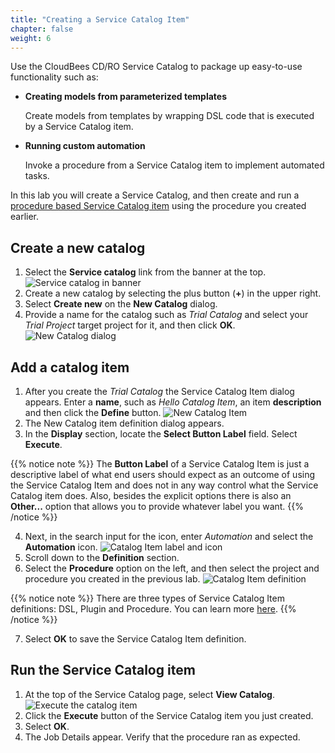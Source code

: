 ```yaml
---
title: "Creating a Service Catalog Item"
chapter: false
weight: 6
--- 
```


Use the CloudBees CD/RO Service Catalog to package up easy-to-use functionality such as:

- **Creating models from parameterized templates**

    Create models from templates by wrapping DSL code that is executed by a Service Catalog item.

- **Running custom automation**

    Invoke a procedure from a Service Catalog item to implement automated tasks.

In this lab you will create a Service Catalog, and then create and run a [procedure based Service Catalog item](https://docs.cloudbees.com/docs/cloudbees-cd/latest/self-service/#_procedure_based_catalog_items) using the procedure you created earlier.

## Create a new catalog

1. Select the **Service catalog** link from the banner at the top. ![Service catalog in banner](te-service-catalog-banner.png?width=50pc) 
2. Create a new catalog by selecting the plus button (**+**) in the upper right.
3. Select **Create new** on the **New Catalog** dialog.
4. Provide a name for the catalog such as *Trial Catalog* and select your *Trial Project* target project for it, and then click **OK**. ![New Catalog dialog](te-service-catalog-new-dialog.png?width=50pc) 

## Add a catalog item

1. After you create the *Trial Catalog* the Service Catalog Item dialog appears. Enter a **name**, such as *Hello Catalog Item*, an item **description** and then click the **Define** button. ![New Catalog Item](te-service-catalog-new-item.png?width=50pc)
2. The New Catalog item definition dialog appears.
3. In the **Display** section, locate the **Select Button Label** field. Select **Execute**.

{{% notice note %}}
The **Button Label** of a Service Catalog Item is just a descriptive label of what end users should expect as an outcome of using the Service Catalog Item and does not in any way control what the Service Catalog item does. Also, besides the explicit options there is also an **Other...** option that allows you to provide whatever label you want.
{{% /notice %}}

4. Next, in the search input for the icon, enter  *Automation* and select the **Automation** icon. ![Catalog Item label and icon](te-service-catalog-item-label-icon.png?width=50pc)
5. Scroll down to the **Definition** section.
6. Select the **Procedure** option on the left, and then select the project and procedure you created in the previous lab. ![Catalog Item definition](service-catalog-item-definition.png?width=50pc)

{{% notice note %}}
There are three types of Service Catalog Item definitions: DSL, Plugin and Procedure. You can learn more [here](https://docs.cloudbees.com/docs/cloudbees-cd/latest/self-service/#_catalog_items).
{{% /notice %}}

7. Select **OK** to save the Service Catalog Item definition.

## Run the Service Catalog item

1. At the top of the Service Catalog page, select **View Catalog**. ![Execute the catalog item](te-view-catalog-execute.png?width=50pc) 
2. Click the **Execute** button of the Service Catalog item you just created.
3. Select **OK**.
4. The Job Details appear. Verify that the procedure ran as expected.
